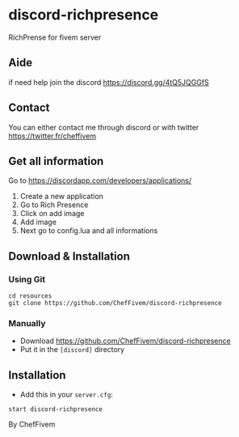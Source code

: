 # discord-richpresence
RichPrense for fivem server
## Aide
if need help join the discord
https://discord.gg/4tQ5JQGGfS

## Contact
You can either contact me through discord or with twitter
https://twitter.fr/cheffivem

## Get all information
Go to https://discordapp.com/developers/applications/
1. Create a new application
2. Go to Rich Presence
3. Click on add image
4. Add image
5. Next go to config.lua and all informations

## Download & Installation

### Using Git
```
cd resources
git clone https://github.com/ChefFivem/discord-richpresence
```

### Manually
- Download https://github.com/ChefFivem/discord-richpresence
- Put it in the `[discord]` directory

## Installation
- Add this in your `server.cfg`:

```
start discord-richpresence
```

By ChefFivem
